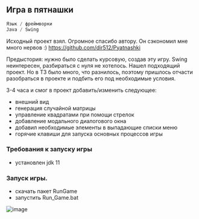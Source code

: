 Игра в пятнашки
------------------
```java
Язык / фреймворки  
Java / Swing
```

Исходный проект взял. Огромное спасибо автору. Он сэкономил мне много нервов :)
https://github.com/dir512/Pyatnashki

Предыстория: нужно было сделать курсовую, создав эту игру. Swing неинтересен, разбираться с нуля не хотелось. 
Нашел подходящий проект. Но в ТЗ было много, что разнилось, поэтому пришлось отчасти разобраться в проекте
и подбить его под необходимые условия. 

3-4 часа и смог в проект добавить/изменить следующее:
- внешний вид
- генерация случайной матрицы
- управление квадратами при помощи стрелок
- добавление модального диалогового окна
- добавил необходимые элементы в выпадающие списки меню
- горячие клавиши для запуска основных процессов игры

### Требования к запуску игры
- установлен jdk 11

### Запуск игры.
- скачать пакет RunGame
- запустить Run_Game.bat

![image](https://github.com/RHONT/Fifteens/assets/96048104/fa3893c4-cff8-4fbf-ab23-34a4526be2b3)





